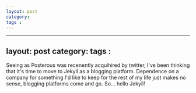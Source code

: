 ```yaml
---
layout: post
category: 
tags : 
---
```



---
layout: post
category: 
tags : 
---

Seeing as Posterous was recenently acquihired by twitter, I've been thinking
that it's time to move to Jekyll as a blogging platform. Dependence on a company for 
something I'd like to keep for the rest of my life just makes no sense, blogging
platforms come and go. So... hello Jekyll!
